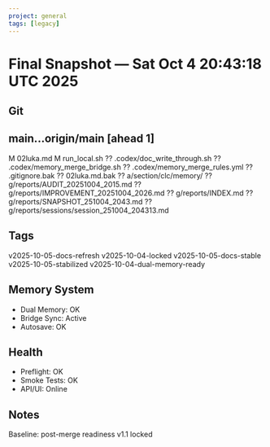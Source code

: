 ```yaml
---
project: general
tags: [legacy]
---
```

# Final Snapshot — Sat Oct  4 20:43:18 UTC 2025

## Git
## main...origin/main [ahead 1]
 M 02luka.md
 M run_local.sh
?? .codex/doc_write_through.sh
?? .codex/memory_merge_bridge.sh
?? .codex/memory_merge_rules.yml
?? .gitignore.bak
?? 02luka.md.bak
?? a/section/clc/memory/
?? g/reports/AUDIT_20251004_2015.md
?? g/reports/IMPROVEMENT_20251004_2026.md
?? g/reports/INDEX.md
?? g/reports/SNAPSHOT_251004_2043.md
?? g/reports/sessions/session_251004_204313.md

## Tags
v2025-10-05-docs-refresh
v2025-10-04-locked
v2025-10-05-docs-stable
v2025-10-05-stabilized
v2025-10-04-dual-memory-ready

## Memory System
- Dual Memory: OK
- Bridge Sync: Active
- Autosave: OK

## Health
- Preflight: OK
- Smoke Tests: OK
- API/UI: Online

## Notes
Baseline: post-merge readiness v1.1 locked
